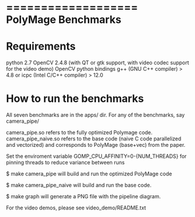 ===================
PolyMage Benchmarks
===================

Requirements
============

python 2.7
OpenCV 2.4.8 (with QT or gtk support, with video codec support for the video demo)
OpenCV python bindings
g++ (GNU C++ compiler) > 4.8 or icpc (Intel C/C++ compiler) > 12.0

How to run the benchmarks
=========================

All seven benchmarks are in the apps/ dir. For any of the benchmarks, say 
camera_pipe/

camera_pipe.so refers to the fully optimized Polymage code.  
camera_pipe_naive.so refers to the base code (naive C code parallelized and 
vectorized) and corresponds to PolyMage (base+vec) from the paper.

Set the enviroment variable GOMP_CPU_AFFINITY=0-{NUM_THREADS} for pinning threads to reduce variance between runs

$ make camera_pipe
will build and run the optimized PolyMage code

$ make camera_pipe_naive
will build and run the base code.

$ make graph 
will generate a PNG file with the pipeline diagram.

For the video demos, please see video_demo/README.txt
